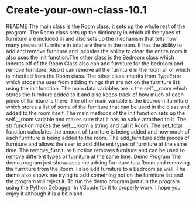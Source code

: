 # Create-your-own-class-10.1
README
The main class is the Room class; it sets up the whole rest of the program. The Room class sets up the dictionary in which all the types of furniture are included in and also sets up the mechanism that tells how many pieces of furniture in total are there in the room. It has the ability to add and remove furniture and includes the ability to clear the entire room It also uses the init function.The other class is the Bedroom class which inherits off of the Room Class also can add furniture for the bedroom and remove furniture. Also it can remove all the furniture in the room all of which is inherited from the Room class. The other class inherits from TypeError which stops the user from adding things that are not on the furniture list using the init function. The main data variables are is the self.__room which stores the furniture added to it and also keeps track of how much of each piece of furniture is there. The other main variable is the bedroom_furniture which stores a list of some of the furniture that can be used in the class and added to the room itself. The main methods of the init function sets up the self.__room variable and makes sure that it has no value attached to it. The  str function makes the self.__room a string and call it Room. The set_total function calculates the amount of furniture is being added and how much of each furniture is being added to the room. The add_furniture adds pieces of furniture and allows the user to add different types of furniture at the same time. The remove_furniture function removes furniture and can be used to remove different types of furniture at the same time. 
Demo Program
The demo program just showcases me adding furniture to a Room and removing the furniture from the Room. I also add furniture to a Bedroom as well. The demo also shows me trying to add something not on the furniture list and the program will reject it. To run the demo program just run the program using the Python Debugger in VScode for it to properly work. I hope you enjoy it although it is a bit bland.

